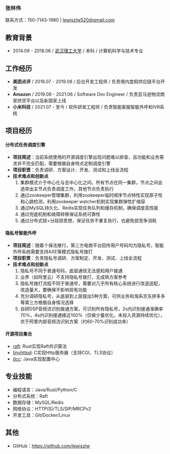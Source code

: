 ### 张林伟

联系方式：150-7143-1980 | lewiszlw520@gmail.com

## 教育背景
- 2014.09 - 2018.06 / [武汉理工大学](https://en.wikipedia.org/wiki/Wuhan_University_of_Technology) / 本科 / 计算机科学与技术专业

## 工作经历
- **美团点评** / 2018.07 - 2019.08 / 后台开发工程师 / 负责境内度假供应链平台开发
- **Amazon** / 2019.08 - 2021.06 / Software Dev Engineer / 负责亚马逊物流商家供货平台以及新国家上线
- **小米科技** / 2021.07 - 至今 / 软件研发工程师 / 负责智能客服智能外呼和IVR系统

## 项目经历

#### 分布式任务调度引擎
- **项目简述**：当前系统使用的开源调度引擎出现问题难以排查，且功能和业务需求并不完全匹配，需要根据自身特点定制调度引擎
- **项目职责**：负责调研、方案设计、开发、测试和上线全流程
- **技术难点和创新点**
  1. 集群模式介于中心化与去中心化之间，所有节点在同一集群，节点之间会选举出主节点负责调度工作，其他节点负责执行
  2. 通过zookeeper管理集群，利用zookeeper临时顺序节点特性实现原子性和心跳检测，利用zookeeper watcher机制实现集群弹性扩缩容
  3. 通过MySQL持久化、Redis实现任务队列和缓存机制，确保调度高性能
  4. 通过兜底机制和故障转移保证系统可靠性
  5. 通过分布式锁+分段锁思想，保证任务不重复执行，也避免锁竞争消耗

#### 隐私号智能外呼
- **项目简述**：随着个保法推行，第三方电商平台回传用户号码均为隐私号，智能外呼系统需要支持AXE等模式隐私号拨打
- **项目职责**：负责隐私号调研、方案制定、开发、测试、上线全流程
- **技术难点和创新点**
  1. 隐私号不同于普通号码，底层通信无法感知用户接通
  2. 业界（如阿里云）不支持隐私号拨打，无成熟方案参考
  3. 隐私号拨打流程不同于普通号，需要对几乎所有核心系统进行改造适配，改造量大，要确保不影响现有功能
  4. 充分调研隐私号，从底层到上层提出5种方案，可供业务和淘系京东拼多多等第三方根据自身情况选择
  5. 自研DSP音频流识别接通方案，可识别所有隐私号，2s内识别接通准确率70%，4s内识别接通接近100%（仅做少量优化，未投入资源持续优化），优于阿里内部音频流识别方案（约60-70%识别成功率）

#### 开源项目集合
- [raft](https://github.com/lewiszlw/raft): Rust实现Raft共识算法
- [tinyhttpd](https://github.com/lewiszlw/tinyhttpd): C实现Http服务器（支持CGI、TLS协议）
- [dcc](https://github.com/lewiszlw/dcc): Java实现配置中心

## 专业技能
- 编程语言：Java/Rust/Python/C
- 分布式系统：Raft
- 数据存储：MySQL/Redis
- 网络协议：HTTP(S)/TLS/SIP/MRCPv2
- 开发工具：Git/Docker/Linux

## 其他
- GitHub：https://github.com/lewiszlw